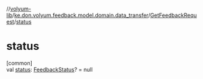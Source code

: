 //[volyum-lib](../../../index.md)/[ke.don.volyum.feedback.model.domain.data_transfer](../index.md)/[GetFeedbackRequest](index.md)/[status](status.md)

# status

[common]\
val [status](status.md): [FeedbackStatus](../../ke.don.volyum.feedback.model.table/-feedback-status/index.md)? = null
